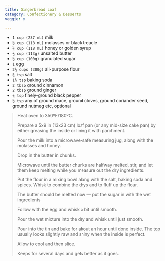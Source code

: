 ```yaml
---
title: Gingerbread Loaf 
category: Confectionery & Desserts
veggie: y

--- 
```

* `1 cup (237 mL)` milk
* `½ cup (118 mL)` molasses or black treacle
* `½ cup (118 mL)` honey or golden syrup
* `½ cup (113g)` unsalted butter
* `½ cup (100g)` granulated sugar
* `1` egg
* `2½ cups (300g)` all-purpose flour
* `¾ tsp` salt
* `1½ tsp` baking soda
* `2 tbsp` ground cinnamon 
* `2 tbsp` ground ginger
* `¼ tsp` finely-ground black pepper
* `½ tsp` any of ground mace, ground cloves, ground coriander seed, ground nutmeg etc, optional
 
> Heat oven to 350ºF/180ºC. 
>
> Prepare a 5x9 in (13x23 cm) loaf pan (or any mid-size cake pan) by either greasing the inside or lining it with parchment.
>
> Pour the milk into a microwave-safe measuring jug, along with the molasses and honey. 
>
> Drop in the butter in chunks. 
>
> Microwave until the butter chunks are halfway melted, stir, and let them keep melting while you measure out the dry ingredients.
>
> Put the flour in a mixing bowl along with the salt, baking soda and spices. Whisk to combine the drys and to fluff up the flour.
>
> The butter should be melted now — put the sugar in with the wet ingredients
>
> Follow with the egg and whisk a bit until smooth. 
>
> Pour the wet mixture into the dry and whisk until just smooth.
>
> Pour into the tin and bake for about an hour until done inside. The top usually looks slightly raw  and shiny when the inside is perfect.
>
> Allow to cool and then slice. 
>
> Keeps for several days and gets better as it goes.

